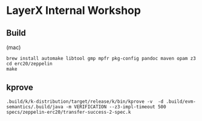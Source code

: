 # LayerX Internal Workshop
## Build

(mac)
```
brew install automake libtool gmp mpfr pkg-config pandoc maven opam z3
cd erc20/zeppelin
make
```

## kprove
```
.build/k/k-distribution/target/release/k/bin/kprove -v  -d .build/evm-semantics/.build/java -m VERIFICATION --z3-impl-timeout 500 specs/zeppelin-erc20/transfer-success-2-spec.k 
```